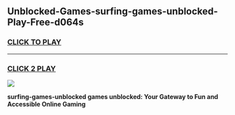 
## Unblocked-Games-surfing-games-unblocked-Play-Free-d064s
<h3>
<a href="https://premium76.site?title=surfing-games-unblocked&ref=23A">CLICK TO PLAY</a></h3>
<hr>

<h3>
<a href="https://premium76.site?title=surfing-games-unblocked&ref=23A">CLICK 2 PLAY</a>
  
</h3>

<a href="https://premium76.site?title=surfing-games-unblocked&ref=23A"><img src="https://clearcache.store/games.png"></a>


**surfing-games-unblocked games unblocked: Your Gateway to Fun and Accessible Online Gaming**
